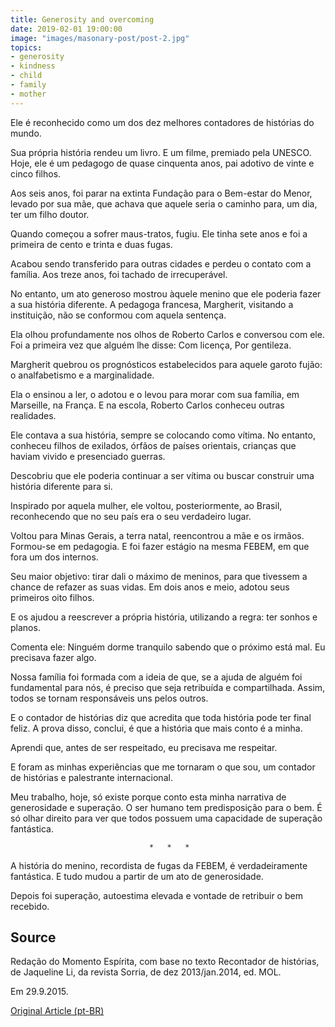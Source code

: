 ```yaml
---
title: Generosity and overcoming
date: 2019-02-01 19:00:00
image: "images/masonary-post/post-2.jpg"
topics: 
- generosity
- kindness
- child
- family
- mother
---
```


Ele é reconhecido como um dos dez melhores contadores de histórias do mundo.

Sua própria história rendeu um livro. E um filme, premiado pela UNESCO. Hoje,
ele é um pedagogo de quase cinquenta anos, pai adotivo de vinte e cinco filhos.

Aos seis anos, foi parar na extinta Fundação para o Bem-estar do Menor, levado
por sua mãe, que achava que aquele seria o caminho para, um dia, ter um filho
doutor.

Quando começou a sofrer maus-tratos, fugiu. Ele tinha sete anos e foi a
primeira de cento e trinta e duas fugas.

Acabou sendo transferido para outras cidades e perdeu o contato com a família.
Aos treze anos, foi tachado de irrecuperável.

No entanto, um ato generoso mostrou àquele menino que ele poderia fazer a sua
história diferente. A pedagoga francesa, Margherit, visitando a instituição,
não se conformou com aquela sentença.

Ela olhou profundamente nos olhos de Roberto Carlos e conversou com ele. Foi a
primeira vez que alguém lhe disse: Com licença, Por gentileza.

Margherit quebrou os prognósticos estabelecidos para aquele garoto fujão: o
analfabetismo e a marginalidade.

Ela o ensinou a ler, o adotou e o levou para morar com sua família, em
Marseille, na França. E na escola, Roberto Carlos conheceu outras realidades.

Ele contava a sua história, sempre se colocando como vítima. No entanto,
conheceu filhos de exilados, órfãos de países orientais, crianças que haviam
vivido e presenciado guerras.

Descobriu que ele poderia continuar a ser vítima ou buscar construir uma
história diferente para si.

Inspirado por aquela mulher, ele voltou, posteriormente, ao Brasil,
reconhecendo que no seu país era o seu verdadeiro lugar.

Voltou para Minas Gerais, a terra natal, reencontrou a mãe e os irmãos.
Formou-se em pedagogia. E foi fazer estágio na mesma FEBEM, em que fora um dos
internos.

Seu maior objetivo: tirar dali o máximo de meninos, para que tivessem a chance
de refazer as suas vidas. Em dois anos e meio, adotou seus primeiros oito
filhos.

E os ajudou a reescrever a própria história, utilizando a regra: ter sonhos e
planos.

Comenta ele: Ninguém dorme tranquilo sabendo que o próximo está mal. Eu
precisava fazer algo.

Nossa família foi formada com a ideia de que, se a ajuda de alguém foi
fundamental para nós, é preciso que seja retribuída e compartilhada. Assim,
todos se tornam responsáveis uns pelos outros.

E o contador de histórias diz que acredita que toda história pode ter final
feliz. A prova disso, conclui, é que a história que mais conto é a minha.

Aprendi que, antes de ser respeitado, eu precisava me respeitar.

E foram as minhas experiências que me tornaram o que sou, um contador de
histórias e palestrante internacional.

Meu trabalho, hoje, só existe porque conto esta minha narrativa de generosidade
e superação. O ser humano tem predisposição para o bem. É só olhar direito para
ver que todos possuem uma capacidade de superação fantástica.

                                   *   *   *

A história do menino, recordista de fugas da FEBEM, é verdadeiramente
fantástica. E tudo mudou a partir de um ato de generosidade.

Depois foi superação, autoestima elevada e vontade de retribuir o bem recebido.

## Source
Redação do Momento Espírita, com base no texto
Recontador de histórias, de Jaqueline Li, da
revista Sorria, de dez 2013/jan.2014, ed. MOL.

Em 29.9.2015.

[Original Article (pt-BR)](http://momento.com.br/pt/ler_texto.php?id=4586)
